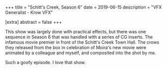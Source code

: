 +++
title = "Schitt's Creek, Season 6"
date = 2019-06-15
description = "VFX Generalist - Krow VFX"

[extra]
abstract = false
+++

This show was largely done with practical effects, but there was one sequence in Season 6 that was handled with a series of CG inserts.  The infamous movie premier in front of the Schitt's Creek Town Hall.  The crows they released from the box in celebration of Moira's new movie were animated by a colleague and myself, and composited into the shot by me.  

Such a goofy episode.  I love that show.  